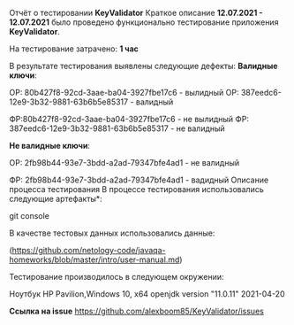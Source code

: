 Отчёт о тестировании **KeyValidator**
Краткое описание
**12.07.2021 - 12.07.2021** было проведено функционально тестирование приложения **KeyValidator**.

На тестирование затрачено: **1 час**

В результате тестирования выявлены следующие дефекты:
**Валидные ключи**:

ОР: 80b427f8-92cd-3aae-ba04-3927fbe17c6 - вылидный
ОР: 387eedc6-12e9-3b32-9881-63b6b5e85317 - валидный

ФР:80b427f8-92cd-3aae-ba04-3927fbe17c6 - не вылидный
ФР: 387eedc6-12e9-3b32-9881-63b6b5e85317 - не валидный

**Не валидные ключи**:

ОР: 2fb98b44-93e7-3bdd-a2ad-79347bfe4ad1 - не валидный

ФР: 2fb98b44-93e7-3bdd-a2ad-79347bfe4ad1 - вадидный
Описание процесса тестирования
В процессе тестирования использовались следующие артефакты*:

git console

В качестве тестовых данных использовались данные:

(https://github.com/netology-code/javaqa-homeworks/blob/master/intro/user-manual.md)

Тестирование производилось в следующем окружении:

Ноутбук HP Pavilion,Windows 10, x64
openjdk version "11.0.11" 2021-04-20

**Ссылка на  issue** https://github.com/alexboom85/KeyValidator/issues

